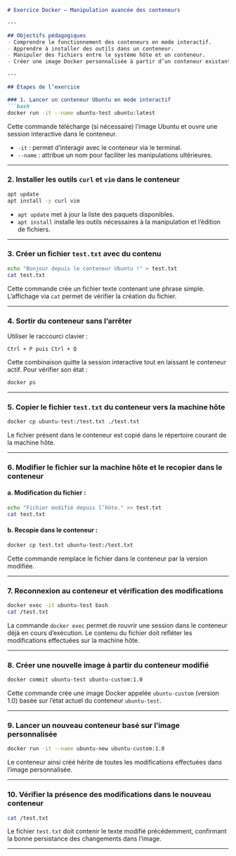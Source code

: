 ````markdown
# Exercice Docker – Manipulation avancée des conteneurs

---

## Objectifs pédagogiques
- Comprendre le fonctionnement des conteneurs en mode interactif.  
- Apprendre à installer des outils dans un conteneur.  
- Manipuler des fichiers entre le système hôte et un conteneur.  
- Créer une image Docker personnalisée à partir d’un conteneur existant.

---

## Étapes de l’exercice

### 1. Lancer un conteneur Ubuntu en mode interactif
```bash
docker run -it --name ubuntu-test ubuntu:latest
````

Cette commande télécharge (si nécessaire) l’image Ubuntu et ouvre une session interactive dans le conteneur.

* `-it` : permet d’interagir avec le conteneur via le terminal.
* `--name` : attribue un nom pour faciliter les manipulations ultérieures.

---

### 2. Installer les outils `curl` et `vim` dans le conteneur

```bash
apt update
apt install -y curl vim
```

* `apt update` met à jour la liste des paquets disponibles.
* `apt install` installe les outils nécessaires à la manipulation et l’édition de fichiers.

---

### 3. Créer un fichier `test.txt` avec du contenu

```bash
echo "Bonjour depuis le conteneur Ubuntu !" > test.txt
cat test.txt
```

Cette commande crée un fichier texte contenant une phrase simple.
L’affichage via `cat` permet de vérifier la création du fichier.

---

### 4. Sortir du conteneur sans l’arrêter

Utiliser le raccourci clavier :

```
Ctrl + P puis Ctrl + Q
```

Cette combinaison quitte la session interactive tout en laissant le conteneur actif.
Pour vérifier son état :

```bash
docker ps
```

---

### 5. Copier le fichier `test.txt` du conteneur vers la machine hôte

```bash
docker cp ubuntu-test:/test.txt ./test.txt
```

Le fichier présent dans le conteneur est copié dans le répertoire courant de la machine hôte.

---

### 6. Modifier le fichier sur la machine hôte et le recopier dans le conteneur

#### a. Modification du fichier :

```bash
echo "Fichier modifié depuis l’hôte." >> test.txt
cat test.txt
```

#### b. Recopie dans le conteneur :

```bash
docker cp test.txt ubuntu-test:/test.txt
```

Cette commande remplace le fichier dans le conteneur par la version modifiée.

---

### 7. Reconnexion au conteneur et vérification des modifications

```bash
docker exec -it ubuntu-test bash
cat /test.txt
```

La commande `docker exec` permet de rouvrir une session dans le conteneur déjà en cours d’exécution.
Le contenu du fichier doit refléter les modifications effectuées sur la machine hôte.

---

### 8. Créer une nouvelle image à partir du conteneur modifié

```bash
docker commit ubuntu-test ubuntu-custom:1.0
```

Cette commande crée une image Docker appelée `ubuntu-custom` (version 1.0) basée sur l’état actuel du conteneur `ubuntu-test`.

---

### 9. Lancer un nouveau conteneur basé sur l’image personnalisée

```bash
docker run -it --name ubuntu-new ubuntu-custom:1.0
```

Le conteneur ainsi créé hérite de toutes les modifications effectuées dans l’image personnalisée.

---

### 10. Vérifier la présence des modifications dans le nouveau conteneur

```bash
cat /test.txt
```

Le fichier `test.txt` doit contenir le texte modifié précédemment, confirmant la bonne persistance des changements dans l’image.

---
